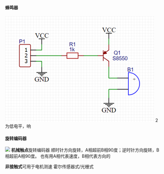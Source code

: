 #### 蜂鸣器
![](Pasted%20image%2020240109212809.png)
2为低电平，响

#### 旋转编码器
![](Pasted%20image%2020240127111048.png)
**机械触点**旋转编码器
顺时针方向旋转，A相超前B相90度；逆时针方向旋转，B相超前A相90度。
也有用A相代表速度，B相代表方向的

**非接触式**可用于电机测速
	霍尔传感器式/光栅式


